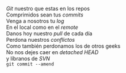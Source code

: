 <p><em>Git</em> nuestro que estas en los repos<br />
 Comprimidos sean tus <em>commits</em><br />
 Venga a nosotros tu <em>log</em><br />
En el local como en el <em>remote</em><br />
Danos hoy nuestro <em>pull</em> de cada día<br />
 Perdona nuestros <em>conflictos</em><br />
Como también perdonamos los de otros geeks<br />
No nos dejes caer en <em>detached HEAD</em><br />
 y líbranos de <em>SVN</em><br />
<code>git commit --amend</code></p>

